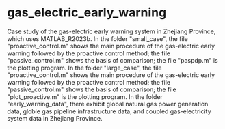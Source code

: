 # gas_electric_early_warning
Case study of the gas-electric early warning system in Zhejiang Province, which uses MATLAB_R2023b. 
In the folder "small_case", the file "proactive_control.m" shows the main procedure of the gas-electric early warning followed by the proactive control method; the file "passive_control.m" shows the basis of comparison; the file "paspdp.m" is the plotting program. 
In the folder "large_case", the file "proactive_control.m" shows the main procedure of the gas-electric early warning followed by the proactive control method; the file "passive_control.m" shows the basis of comparison; the file "plot_proactive.m" is the plotting program. 
In the folder "early_warning_data", there exhibit global natural gas power generation data, globle gas pipeline infrastructure data, and coupled gas-electricity system data in Zhejiang Province. 
